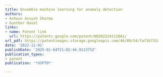 ```yaml
---
title: Ensemble machine learning for anomaly detection
authors:
- Ashwin Assysh Sharma
- Gunther Havel
links:
- name: Patent link
  url: https://patents.google.com/patent/WO2022241118A1/
url_pdf: https://patentimages.storage.googleapis.com/46/89/54/faf1b73103eb82/WO2022241118A1.pdf
date: '2022-11-01'
publishDate: '2025-01-04T21:02:44.911375Z'
publication_types:
- patent
publication: '*USPTO*'

---
```

